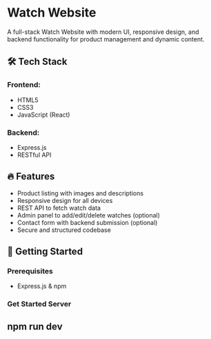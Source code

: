 # Watch Website

A full-stack Watch Website with modern UI, responsive design, and backend functionality for product management and dynamic content.

## 🛠 Tech Stack

### Frontend:
- HTML5
- CSS3
- JavaScript (React)

### Backend:
- Express.js
- RESTful API

## 🔥 Features

- Product listing with images and descriptions
- Responsive design for all devices
- REST API to fetch watch data
- Admin panel to add/edit/delete watches (optional)
- Contact form with backend submission (optional)
- Secure and structured codebase

## 🚀 Getting Started

### Prerequisites

- Express.js & npm

### Get Started Server

## npm run dev

